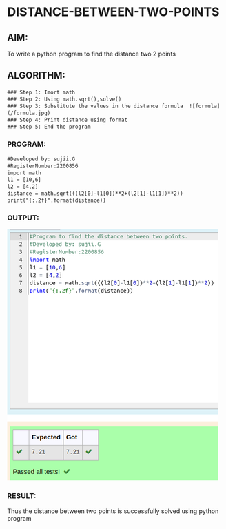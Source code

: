 # DISTANCE-BETWEEN-TWO-POINTS

## AIM:
To write a python program to find the distance two 2 points
## ALGORITHM:
```
### Step 1: Imort math
### Step 2: Using math.sqrt(),solve()
### Step 3: Substitute the values in the distance formula  ![formula](/formula.jpg)
### Step 4: Print distance using format
### Step 5: End the program
```
### PROGRAM:
```#Program to find the distance between two points.
#Developed by: sujii.G
#RegisterNumber:2200856
import math
l1 = [10,6]
l2 = [4,2]
distance = math.sqrt(((l2[0]-l1[0])**2+(l2[1]-l1[1])**2))
print("{:.2f}".format(distance))
```

  


### OUTPUT:
![output](exp3py.png)


### RESULT:
Thus the distance between two points is successfully solved using python program
